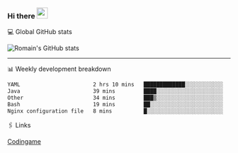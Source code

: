 ### Hi there <img src="https://media.giphy.com/media/hvRJCLFzcasrR4ia7z/giphy.gif" width="25px" height="25px">

💻 Global GitHub stats


![Romain's GitHub stats](https://github-readme-stats.vercel.app/api?username=Flasssh&show_icons=true&theme=tokyonight)

---

📊 Weekly development breakdown
<!--START_SECTION:waka-->

```txt
YAML                       2 hrs 10 mins   █████████████░░░░░░░░░░░░   51.94 %
Java                       39 mins         ████░░░░░░░░░░░░░░░░░░░░░   15.87 %
Other                      34 mins         ███▒░░░░░░░░░░░░░░░░░░░░░   13.64 %
Bash                       19 mins         ██░░░░░░░░░░░░░░░░░░░░░░░   07.76 %
Nginx configuration file   8 mins          █░░░░░░░░░░░░░░░░░░░░░░░░   03.53 %
```

<!--END_SECTION:waka-->

🖇 Links

[Codingame](https://www.codingame.com/profile/defc3ee5279aecc1bb6114e1f994ea9b3325423)

